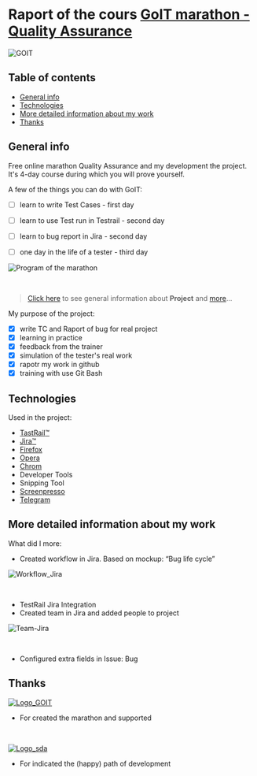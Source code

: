 # Raport of the cours [GoIT marathon - Quality Assurance](https://qa.m.goit.global/pl/) 


![GOIT](https://github.com/eksperymentator/GoIT_Maraton_QA/assets/101925955/90e24fbb-dbcc-4ec8-8ba6-a051522d0803 "home")
<br>

## Table of contents
* [General info](#General-info)
* [Technologies](#Technologies)
* [More detailed information about my work](#More-detailed-information-about-my-work)
* [Thanks](#Thanks)

## General info 

Free online marathon Quality Assurance and my development the project. <br>
It's 4-day course during which you will prove yourself. <br>

A few of the things you can do with GoIT: 
- [ ] learn to write Test Cases - first day 
- [ ] learn to use Test run in Testrail - second day 
- [ ] learn to bug report in Jira - second day 
- [ ] one day in the life of a tester - third day 



![Program of the marathon](https://github.com/eksperymentator/GoIT_Maraton_QA/assets/101925955/e3034b82-ea94-45d6-b8e8-2f058c3e2e8f)

<br>

>  [Click here](https://qa.m.goit.global/pl/) to see general information about **Project** and [more](https://goit.global/pl/newcomers/)... <br>

My purpose of the project: 
- [x] write TC and Raport of bug for real project 
- [x] learning in practice 
- [x] feedback from the trainer 
- [x] simulation of the tester's real work 
- [x] rapotr my work in github 
- [x] training with use Git Bash 

## Technologies 
Used in the project: 
- [TastRail:tm:](https://www.testrail.com/)
- [Jira:tm:](https://www.atlassian.com/software/jira?&aceid=&adposition=&adgroup=151255109963&campaign=20389338852&creative=666706086655&device=c&keyword=jira&matchtype=e&network=g&placement=&ds_kids=p77324634991&ds_e=GOOGLE&ds_eid=700000001558501&ds_e1=GOOGLE&gclid=EAIaIQobChMIysLTi8zcgAMVOoZoCR0X-AuyEAAYASAAEgKo4PD_BwE&gclsrc=aw.ds)
- [Firefox](https://www.mozilla.org/pl/firefox/new/)
- [Opera](https://www.opera.com/pl)
- [Chrom](https://www.google.com/chrome/)
- Developer Tools 
- Snipping Tool 
- [Screenpresso](https://www.screenpresso.com/)
- [Telegram](https://web.telegram.org/a/)

## More detailed information about my work 

What did I more:
- Created workflow in Jira.  Based on mockup: “Bug life cycle” <br>

![Workflow_Jira](https://github.com/eksperymentator/GoIT_Maraton_QA/assets/101925955/c213f98d-d00e-46d3-a6db-9511bc8802d1) 

<br>

- TestRail Jira Integration <br>
- Created team in Jira and added people to project <br>

![Team-Jira](https://github.com/eksperymentator/GoIT_Maraton_QA/assets/101925955/9de3f998-befd-4bf7-92fa-f25f0eeb24ee)

<br>

- Configured extra fields in Issue: Bug <br>

## Thanks 
 [![Logo_GOIT](https://github.com/eksperymentator/GoIT_Maraton_QA/assets/101925955/45c86436-01c1-49bb-b037-95534adde221)](https://goit.global/pl) <br>

+ For created the marathon and supported <br>
 <br>

 [![Logo_sda](https://github.com/eksperymentator/GoIT_Maraton_QA/assets/101925955/91531f14-8741-4ebc-b2d4-d374b57b3d28)](https://sdacademy.pl) <br>

+ For indicated the (happy) path of development <br>



